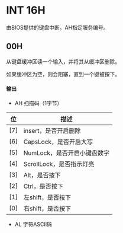 # INT 16H

由BIOS提供的键盘中断。AH指定服务编号。

## 00H
从键盘缓冲区读一个输入，并将其从缓冲区删除。

如果缓冲区为空，则会阻塞，直到一个键被按下。

#### 输出
- AH 扫描码（1字节）

| 位 | 描述 |
|---|---|
| [7] | insert，是否开启删除 |
| [6] | CapsLock，是否开启大写 |
| [5] | NumLock，是否开启小键盘数字 |
| [4] | ScrollLock，是否指示灯亮 |
| [3] | Alt，是否按下 |
| [2] | Ctrl，是否按下 |
| [1] | 左shift，是否按下
| [0] | 右shift，是否按下 |

- AL 字符ASCII码